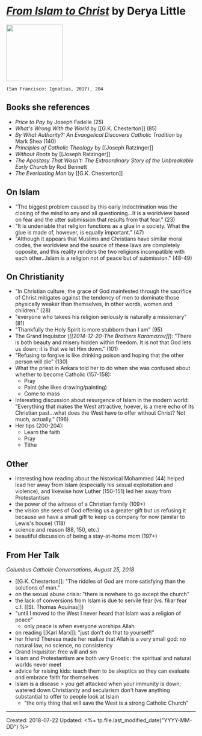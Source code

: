 # *[From Islam to Christ](https://www.ignatius.com/From-Islam-to-Christ-P1287.aspx)* by Derya Little

<img src="https://www.ignatius.com/GetImage.ashx?Path=%7e%2fAssets%2fProductImages%2fISCHP.jpg&maintainAspectRatio=true" width=150>

`(San Francisco: Ignatius, 2017), 204`


## Books she references
- *Price to Pay* by Joseph Fadelle (25)
- *What's Wrong With the World* by [[G.K. Chesterton]] (85)
- *By What Authority?: An Evangelical Discovers Catholic Tradition* by Mark Shea (140)
- *Principles of Catholic Theology* by [[Joseph Ratzinger]]
- *Without Roots* by [[Joseph Ratzinger]]
- *The Apostasy That Wasn't: The Extraordinary Story of the Unbreakable Early Church* by Rod Bennett
- *The Everlasting Man* by [[G.K. Chesterton]]


## On Islam
- "The biggest problem caused by this early indoctrination was the closing of the mind to any and all questioning...It is a worldview based on fear and the utter submission that results from that fear." (23)
- "It is undeniable that religion functions as a glue in a society. What the glue is made of, however, is equally important." (47)
- "Although it appears that Muslims and Christians have similar moral codes, the worldview and the source of these laws are completely opposite, and this reality renders the two religions incompatible with each other...Islam is a religion not of peace but of submission." (48-49)


## On Christianity
- "In Christian culture, the grace of God mainfested through the sacrifice of Christ mitigates against the tendency of men to dominate those physically weaker than themselves, in other words, women and children." (28)
- "everyone who takees his religion seriously is naturally a missionary" (81)
- "Thankfully the Holy Spirit is more stubborn than I am" (95)
- The Grand Inquisitor (*[[2014-12-20-The Brothers Karamazov]]*): "There is both beauty and misery hidden within freedom. It is not that God lets us down; it is that we let Him down." (101)
- "Refusing to forgive is like drinking poison and hoping that the other person will die" (130)
- What the priest in Ankara told her to do when she was confused about whether to become Catholic (157-158):
  - Pray
  - Paint (she likes drawing/painting)
  - Come to mass
- Interesting discussion about resurgence of Islam in the modern world: "Everything that makes the West attractive, hoever, is a mere echo of its Christian past...what does the West have to offer without Christ? Not much, actually." (196)
- Her tips (200-204):
  - Learn the faith
  - Pray
  - Tithe



## Other
- interesting how reading about the historical Mohammed (44) helped lead her away from Islam (especially his sexual exploitation and violence), and likewise how Luther (150-151) led her away from Protestantism
- the power of the witness of a Christian family (109+)
- the vision she sees of God offering us a greater gift but us refusing it because we have a small gift to keep us company for now (similar to Lewis's house) (118)
- science and reason (88, 150, etc.)
- beautiful discussion of being a stay-at-home mom (197+)


## From Her Talk

*Columbus Catholic Conversations, August 25, 2018*

- [[G.K. Chesterton]]: "The riddles of God are more satisfying than the solutions of man."
- on the sexual abuse crisis: "there is nowhere to go except the church"
- the lack of conversions from Islam is due to servile fear (vs. filiar fear c.f. [[St. Thomas Aquinas]])
- "until I moved to the West I never heard that Islam was a religion of peace"
  - only peace is when everyone worships Allah
- on reading [[Karl Marx]]: "just don't do that to yourself!"
- her friend Theresa made her realize that Allah is a very small god: no natural law, no science, no consistency
- Grand Inquisitor: free will and sin
- Islam and Protestantism are both very Gnostic: the spiritual and natural worlds never meet
- advice for raising kids: teach them to be skeptics so they can evaluate and embrace faith for themselves
- Islam is a disease > you get attacked when your immunity is down; watered down Christianity and secularism don't have anything substantial to offer to people look at Islam
  - "the only thing that will save the West is a strong Catholic Church"

---
Created: 2018-07-22
Updated: <%+ tp.file.last_modified_date("YYYY-MM-DD") %>
